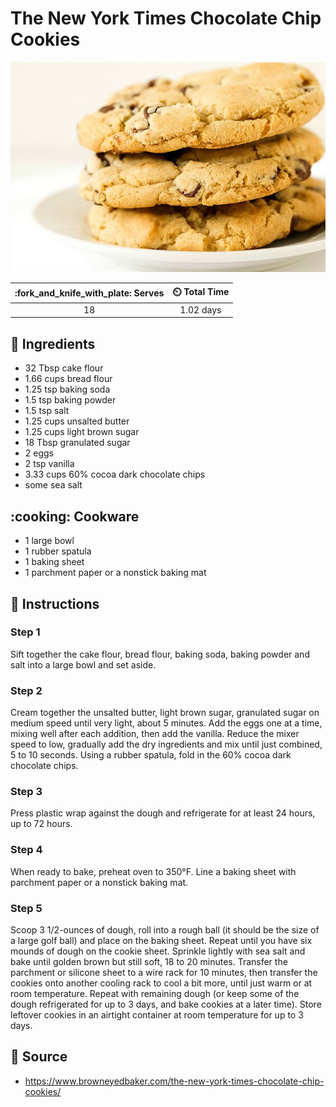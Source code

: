 # The New York Times Chocolate Chip Cookies

![The New York Times Chocolate Chip Cookies](../assets/images/the-new-york-times-chocolate-chip-cookies.jpg)

| :fork_and_knife_with_plate: Serves | :timer_clock: Total Time |
|:----------------------------------:|:-----------------------: |
| 18 | 1.02 days |

## :salt: Ingredients

- 32 Tbsp cake flour
- 1.66 cups bread flour
- 1.25 tsp baking soda
- 1.5 tsp baking powder
- 1.5 tsp salt
- 1.25 cups unsalted butter
- 1.25 cups light brown sugar
- 18 Tbsp granulated sugar
- 2 eggs
- 2 tsp vanilla
- 3.33 cups 60% cocoa dark chocolate chips
- some sea salt

## :cooking: Cookware

- 1 large bowl
- 1 rubber spatula
- 1 baking sheet
- 1 parchment paper or a nonstick baking mat

## :pencil: Instructions

### Step 1

Sift together the cake flour, bread flour, baking soda, baking powder and salt into a large bowl and set aside.

### Step 2

Cream together the unsalted butter, light brown sugar, granulated sugar on medium speed until very light, about 5
minutes. Add the eggs one at a time, mixing well after each addition, then add the vanilla. Reduce the mixer speed to
low, gradually add the dry ingredients and mix until just combined, 5 to 10 seconds. Using a rubber spatula, fold in the
60% cocoa dark chocolate chips.

### Step 3

Press plastic wrap against the dough and refrigerate for at least 24 hours, up to 72 hours.

### Step 4

When ready to bake, preheat oven to 350°F. Line a baking sheet with parchment paper or a nonstick baking mat.

### Step 5

Scoop 3 1/2-ounces of dough, roll into a rough ball (it should be the size of a large golf ball) and place on the baking
sheet. Repeat until you have six mounds of dough on the cookie sheet. Sprinkle lightly with sea salt and bake until
golden brown but still soft, 18 to 20 minutes. Transfer the parchment or silicone sheet to a wire rack for 10 minutes,
then transfer the cookies onto another cooling rack to cool a bit more, until just warm or at room temperature. Repeat
with remaining dough (or keep some of the dough refrigerated for up to 3 days, and bake cookies at a later time). Store
leftover cookies in an airtight container at room temperature for up to 3 days.

## :link: Source

- <https://www.browneyedbaker.com/the-new-york-times-chocolate-chip-cookies/>
